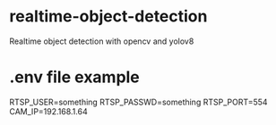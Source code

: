 # realtime-object-detection

Realtime object detection with opencv and yolov8


# .env file example
RTSP_USER=something
RTSP_PASSWD=something
RTSP_PORT=554
CAM_IP=192.168.1.64